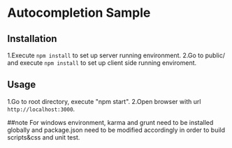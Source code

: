 # Autocompletion Sample

## Installation

1.Execute `npm install` to set up server running environment. 
2.Go to public/ and execute `npm install` to set up client side running enviroment. 

## Usage

1.Go to root directory, execute "npm start".
2.Open browser with url `http://localhost:3000`.


##note
For windows environment, karma and grunt need to be installed globally and package.json need to be modified accordingly in order to build scripts&css and unit test.


